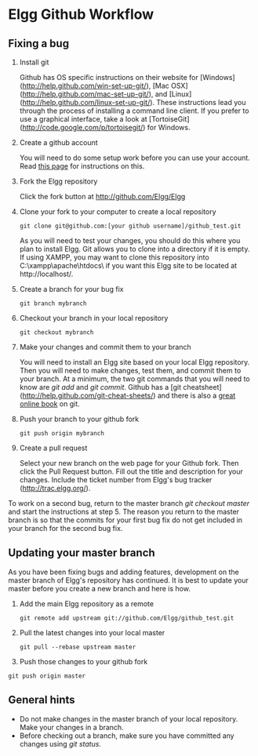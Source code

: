 Elgg Github Workflow
====================

Fixing a bug
------------

 1. Install git

    Github has OS specific instructions on their website for [Windows]
    (http://help.github.com/win-set-up-git/), [Mac OSX]
    (http://help.github.com/mac-set-up-git/), and [Linux]
    (http://help.github.com/linux-set-up-git/). These instructions lead you
    through the process of installing a command line client. If you prefer to
    use a graphical interface, take a look at [TortoiseGit]
    (http://code.google.com/p/tortoisegit/) for Windows.

 2. Create a github account

    You will need to do some setup work before you can use your account. Read
    [this page](http://help.github.com/set-your-user-name-email-and-github-token/)
    for instructions on this.

 3. Fork the Elgg repository

    Click the fork button at http://github.com/Elgg/Elgg

 4. Clone your fork to your computer to create a local repository

    ```
    git clone git@github.com:[your github username]/github_test.git
    ```

    As you will need to test your changes, you should do this where you plan
    to install Elgg. Git allows you to clone into a directory if it is empty.
    If using XAMPP, you may want to clone this repository into
    C:\xampp\apache\htdocs\ if you want this Elgg site to be located at
    http://localhost/.

 5. Create a branch for your bug fix

    ```
    git branch mybranch
    ```

 6. Checkout your branch in your local repository

    ```
    git checkout mybranch
    ```

 7. Make your changes and commit them to your branch

    You will need to install an Elgg site based on your local Elgg repository.
    Then you will need to make changes, test them, and commit them to your
    branch. At a minimum, the two git commands that you will need to know are
    *git add* and *git commit*. Github has a [git cheatsheet]
    (http://help.github.com/git-cheat-sheets/) and there is also a
    [great online book](http://book.git-scm.com/) on git.

 8. Push your branch to your github fork

    ```
    git push origin mybranch
    ```

 9. Create a pull request

    Select your new branch on the web page for your Github fork. Then click the
    Pull Request button. Fill out the title and description for your changes.
    Include the ticket number from Elgg's bug tracker (http://trac.elgg.org/).

To work on a second bug, return to the master branch *git checkout master* and
start the instructions at step 5. The reason you return to the master branch is
so that the commits for your first bug fix do not get included in your branch
for the second bug fix.

Updating your master branch
---------------------------
As you have been fixing bugs and adding features, development on the master branch
of Elgg's repository has continued. It is best to update your master before you
create a new branch and here is how.

 1. Add the main Elgg repository as a remote

    ```
    git remote add upstream git://github.com/Elgg/github_test.git
    ```

 2. Pull the latest changes into your local master

    ```
    git pull --rebase upstream master
    ```

 3. Push those changes to your github fork

   ```
   git push origin master
   ```

General hints
-------------
 * Do not make changes in the master branch of your local repository. Make your
   changes in a branch.
 * Before checking out a branch, make sure you have committed any changes using
   *git status*.